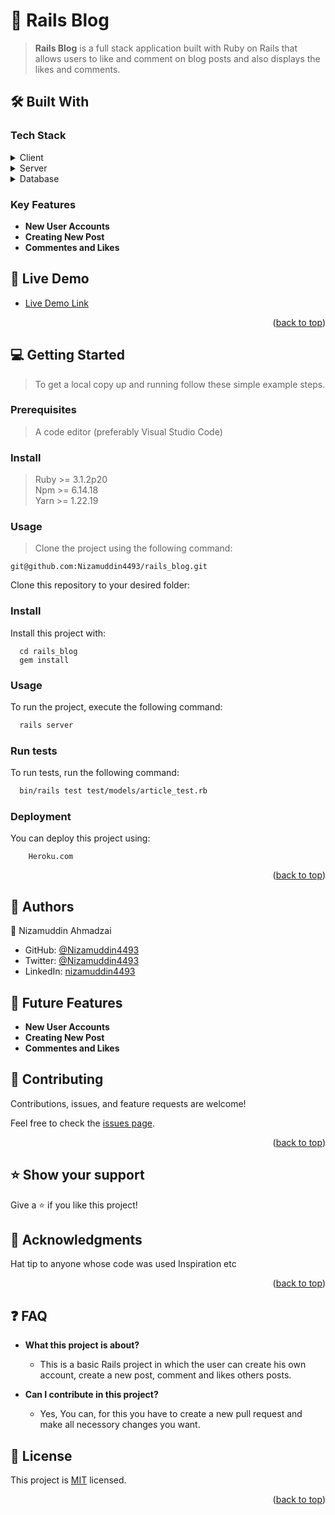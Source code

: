 # 📖 Rails Blog

> **Rails Blog** is a full stack application built with Ruby on Rails that allows users to like and comment on blog posts and also displays the likes and comments.

## 🛠 Built With <a name="built-with"></a>

### Tech Stack <a name="tech-stack"></a>

<details>
  <summary>Client</summary>
  <ul>
    <li><a href="https://rubyonrails.org/">Ruby on Rails</a></li>
  </ul>
</details>

<details>
  <summary>Server</summary>
  <ul>
    <li><a href="https://rubyonrails.org/">Rails Server</a></li>
  </ul>
</details>

<details>
<summary>Database</summary>
  <ul>
    <li><a href="https://www.postgresql.org/">PostgreSQL</a></li>
  </ul>
</details>

<!-- Features -->

### Key Features <a name="key-features"></a>

- **New User Accounts**
- **Creating New Post**
- **Commentes and Likes**

<!-- LIVE DEMO -->

## 🚀 Live Demo <a name="live-demo"></a>

- [Live Demo Link](https://github.com/Nizamuddin4493/rails_blog)

<p align="right">(<a href="#readme-top">back to top</a>)</p>

<!-- GETTING STARTED -->

## 💻 Getting Started <a name="getting-started"></a>

> To get a local copy up and running follow these simple example steps.

### Prerequisites
> A code editor (preferably Visual Studio Code)

### Install
> Ruby >= 3.1.2p20 <br>
> Npm >= 6.14.18<br> 
> Yarn >= 1.22.19


### Usage
> Clone the project using the following command:

`git@github.com:Nizamuddin4493/rails_blog.git`

Clone this repository to your desired folder:

### Install

Install this project with:
```
  cd rails_blog
  gem install
```
### Usage

To run the project, execute the following command:

```sh
  rails server
```
### Run tests

To run tests, run the following command:

```sh
  bin/rails test test/models/article_test.rb
```

### Deployment

You can deploy this project using:

```
    Heroku.com
```

<p align="right">(<a href="#readme-top">back to top</a>)</p>

<!-- AUTHORS -->

## 👥 Authors <a name="authors"></a>

👤 Nizamuddin Ahmadzai

- GitHub: [@Nizamuddin4493](https://github.com/Nizamuddin4493)
- Twitter: [@Nizamuddin4493](https://twitter.com/Nizamuddin4493)
- LinkedIn: [nizamuddin4493](https://linkedin.com/in/nzm44)

<!-- FUTURE FEATURES -->

## 🔭 Future Features <a name="future-features"></a>

- **New User Accounts**
- **Creating New Post**
- **Commentes and Likes**

<!-- CONTRIBUTING -->

## 🤝 Contributing <a name="contributing"></a>

Contributions, issues, and feature requests are welcome!

Feel free to check the [issues page](../../issues/).

<p align="right">(<a href="#readme-top">back to top</a>)</p>

<!-- SUPPORT -->

## ⭐️ Show your support <a name="support"></a>
Give a ⭐️ if you like this project!

<!-- ACKNOWLEDGEMENTS -->

## 🙏 Acknowledgments <a name="acknowledgements"></a>

Hat tip to anyone whose code was used Inspiration etc

<p align="right">(<a href="#readme-top">back to top</a>)</p>

<!-- FAQ (optional) -->

## ❓ FAQ <a name="faq"></a>

- **What this project is about?**

  - This is a basic Rails project in which the user can create his own account, create a new post, comment and likes others posts.

- **Can I contribute in this project?**
    - Yes, You can, for this you have to create a new pull request and make all necessory changes you want.

<!-- LICENSE -->

## 📝 License <a name="license"></a>

This project is [MIT](./LICENSE) licensed.



<p align="right">(<a href="#readme-top">back to top</a>)</p>